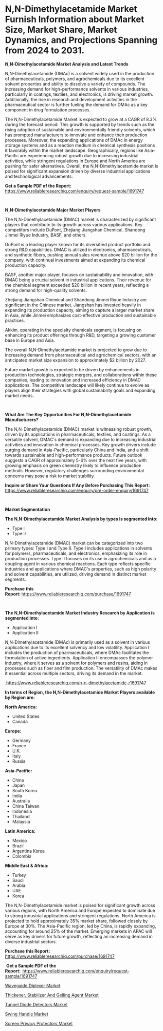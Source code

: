 <p><h1>N,N-Dimethylacetamide Market Furnish Information about Market Size, Market Share, Market Dynamics, and Projections Spanning from 2024 to 2031.</h1></p><p><strong>N,N-Dimethylacetamide Market Analysis and Latest Trends</strong></p>
<p><p>N,N-Dimethylacetamide (DMAc) is a solvent widely used in the production of pharmaceuticals, polymers, and agrochemicals due to its excellent solvent properties and ability to dissolve a variety of compounds. The increasing demand for high-performance solvents in various industries, particularly in coatings, textiles, and electronics, is driving market growth. Additionally, the rise in research and development activities in the pharmaceutical sector is further fueling the demand for DMAc as a key component in drug formulation processes.</p><p>The N,N-Dimethylacetamide Market is expected to grow at a CAGR of 8.3% during the forecast period. This growth is supported by trends such as the rising adoption of sustainable and environmentally friendly solvents, which has prompted manufacturers to innovate and enhance their production processes. Moreover, the expanding applications of DMAc in energy storage systems and as a reaction medium in chemical synthesis positions it favorably within the market landscape. Geographically, regions like Asia-Pacific are experiencing robust growth due to increasing industrial activities, while stringent regulations in Europe and North America are pushing for safer alternatives. Overall, the N,N-Dimethylacetamide market is poised for significant expansion driven by diverse industrial applications and technological advancements.</p></p>
<p><strong>Get a Sample PDF of the Report:&nbsp;</strong> <a href="https://www.reliableresearchiq.com/enquiry/request-sample/1691747?utm_campaign=1776&utm_medium=2&utm_source=Github&utm_content=ia&utm_term=18102024&utm_id=nn-dimethylacetamide">https://www.reliableresearchiq.com/enquiry/request-sample/1691747</a></p>
<p>&nbsp;</p>
<p><strong>N,N-Dimethylacetamide Major Market Players</strong></p>
<p><p>The N,N-Dimethylacetamide (DMAC) market is characterized by significant players that contribute to its growth across various applications. Key competitors include DuPont, Zhejiang Jiangshan Chemical, Shandong Jinmei Riyue Industry, BASF, and others. </p><p>DuPont is a leading player known for its diversified product portfolio and strong R&D capabilities. DMAC is utilized in electronics, pharmaceuticals, and synthetic fibers, pushing annual sales revenue above $20 billion for the company, with continual investments aimed at expanding its chemical production capacity. </p><p>BASF, another major player, focuses on sustainability and innovation, with DMAC being a crucial solvent in industrial applications. Their revenue for the chemical segment exceeded $20 billion in recent years, reflecting a strong demand for high-quality solvents.</p><p>Zhejiang Jiangshan Chemical and Shandong Jinmei Riyue Industry are significant in the Chinese market. Jiangshan has invested heavily in expanding its production capacity, aiming to capture a larger market share in Asia, while Jinmei emphasizes cost-effective production and sustainable practices. </p><p>Akkim, operating in the specialty chemicals segment, is focusing on enhancing its product offerings through R&D, targeting a growing customer base in Europe and Asia. </p><p>The overall N,N-Dimethylacetamide market is projected to grow due to increasing demand from pharmaceutical and agrochemical sectors, with an anticipated market size expansion to approximately $2 billion by 2027. </p><p>Future market growth is expected to be driven by enhancements in production technologies, strategic mergers, and collaborations within these companies, leading to innovation and increased efficiency in DMAC applications. The competitive landscape will likely continue to evolve as players align their strategies with global sustainability goals and expanding market needs.</p></p>
<p>&nbsp;</p>
<p><strong>What Are The Key Opportunities For N,N-Dimethylacetamide Manufacturers?</strong></p>
<p><p>The N,N-Dimethylacetamide (DMAC) market is witnessing robust growth, driven by its applications in pharmaceuticals, textiles, and coatings. As a versatile solvent, DMAC's demand is expanding due to increasing industrial activities and innovation in chemical processes. Key growth drivers include surging demand in Asia-Pacific, particularly China and India, and a shift towards sustainable and high-performance products. Future outlook suggests a CAGR of approximately 5-6% over the next five years, with growing emphasis on green chemistry likely to influence production methods. However, regulatory challenges surrounding environmental concerns may pose a risk to market stability.</p></p>
<p><strong>Inquire or Share Your Questions If Any Before Purchasing This Report:</strong> <a href="https://www.reliableresearchiq.com/enquiry/pre-order-enquiry/1691747?utm_campaign=1776&utm_medium=2&utm_source=Github&utm_content=ia&utm_term=18102024&utm_id=nn-dimethylacetamide">https://www.reliableresearchiq.com/enquiry/pre-order-enquiry/1691747</a></p>
<p>&nbsp;</p>
<p><strong>Market Segmentation</strong></p>
<p><strong>The N,N-Dimethylacetamide Market Analysis by types is segmented into:</strong></p>
<p><ul><li>Type I</li><li>Type II</li></ul></p>
<p><p>N,N-Dimethylacetamide (DMAC) market can be categorized into two primary types: Type I and Type II. Type I includes applications in solvents for polymers, pharmaceuticals, and electronics, emphasizing its role in production processes. Type II focuses on its use in agrochemicals and as a coupling agent in various chemical reactions. Each type reflects specific industries and applications where DMAC's properties, such as high polarity and solvent capabilities, are utilized, driving demand in distinct market segments.</p></p>
<p><strong>Purchase this Report:&nbsp;</strong><a href="https://www.reliableresearchiq.com/purchase/1691747?utm_campaign=1776&utm_medium=2&utm_source=Github&utm_content=ia&utm_term=18102024&utm_id=nn-dimethylacetamide">https://www.reliableresearchiq.com/purchase/1691747</a></p>
<p>&nbsp;</p>
<p><strong>The N,N-Dimethylacetamide Market Industry Research by Application is segmented into:</strong></p>
<p><ul><li>Application I</li><li>Application II</li></ul></p>
<p><p>N,N-Dimethylacetamide (DMAc) is primarily used as a solvent in various applications due to its excellent solvency and low volatility. Application I includes the production of pharmaceuticals, where DMAc facilitates the formulation of active ingredients. Application II encompasses the polymer industry, where it serves as a solvent for polymers and resins, aiding in processes such as fiber and film production. The versatility of DMAc makes it essential across multiple sectors, driving its demand in the market.</p></p>
<p><a href="https://www.reliableresearchiq.com/n-n-dimethylacetamide-r1691747?utm_campaign=1776&utm_medium=2&utm_source=Github&utm_content=ia&utm_term=18102024&utm_id=nn-dimethylacetamide">&nbsp;https://www.reliableresearchiq.com/n-n-dimethylacetamide-r1691747</a></p>
<p><strong>In terms of Region, the N,N-Dimethylacetamide Market Players available by Region are:</strong></p>
<p>
    <p> <strong> North America: </strong>
        <ul>
            <li>United States</li>
            <li>Canada</li>
        </ul>
        </p> 
    <p> <strong> Europe: </strong>
        <ul>
            <li>Germany</li>
            <li>France</li>
            <li>U.K.</li>
            <li>Italy</li>
            <li>Russia</li>
        </ul>
        </p> 
    <p> <strong> Asia-Pacific: </strong>
        <ul>
            <li>China</li>
            <li>Japan</li>
            <li>South Korea</li>
            <li>India</li>
            <li>Australia</li>
            <li>China Taiwan</li>
            <li>Indonesia</li>
            <li>Thailand</li>
            <li>Malaysia</li>
        </ul>
        </p> 
    <p> <strong> Latin America: </strong>
        <ul>
            <li>Mexico</li>
            <li>Brazil</li>
            <li>Argentina Korea</li>
            <li>Colombia</li>
        </ul>
        </p> 
    <p> <strong> Middle East & Africa: </strong>
        <ul>
            <li>Turkey</li>
            <li>Saudi</li>
            <li>Arabia</li>
            <li>UAE</li>
            <li>Korea</li>
        </ul>
    </p>
    </p>
<p><p>The N,N-Dimethylacetamide market is poised for significant growth across various regions, with North America and Europe expected to dominate due to strong industrial applications and stringent regulations. North America is projected to hold approximately 35% market share, followed closely by Europe at 30%. The Asia-Pacific region, led by China, is rapidly expanding, accounting for around 25% of the market. Emerging markets in APAC will serve as key drivers for future growth, reflecting an increasing demand in diverse industrial sectors.</p></p>
<p><strong>Purchase this Report: </strong><a href="https://www.reliableresearchiq.com/purchase/1691747?utm_campaign=1776&utm_medium=2&utm_source=Github&utm_content=ia&utm_term=18102024&utm_id=nn-dimethylacetamide">https://www.reliableresearchiq.com/purchase/1691747</a></p>
<p>&nbsp;<strong>Get a Sample PDF of the Report:&nbsp;&nbsp;</strong><a href="https://www.reliableresearchiq.com/enquiry/request-sample/1691747?utm_campaign=1776&utm_medium=2&utm_source=Github&utm_content=ia&utm_term=18102024&utm_id=nn-dimethylacetamide">https://www.reliableresearchiq.com/enquiry/request-sample/1691747</a></p>
<p><strong></strong></p>
<p><p><a href="https://www.linkedin.com/pulse/analyzing-waveguide-diplexer-market-dynamics-growth-drivers-bif0f?utm_campaign=1776&utm_medium=2&utm_source=Github&utm_content=ia&utm_term=18102024&utm_id=nn-dimethylacetamide">Waveguide Diplexer Market</a></p><p><a href="https://github.com/malandranz3ggo/Market-Research-Report-List-1/blob/main/thickener-stabilizer-and-gelling-agent-market.md?utm_campaign=1776&utm_medium=2&utm_source=Github&utm_content=ia&utm_term=18102024&utm_id=nn-dimethylacetamide">Thickener, Stabilizer And Gelling Agent Market</a></p><p><a href="https://www.linkedin.com/pulse/tunnel-diode-detectors-market-size-share-analysis-growth-trends-ckvpf?utm_campaign=1776&utm_medium=2&utm_source=Github&utm_content=ia&utm_term=18102024&utm_id=nn-dimethylacetamide">Tunnel Diode Detectors Market</a></p><p><a href="https://www.linkedin.com/pulse/swing-handle-market-report-product-type-end-use-application-hmkbf?utm_campaign=1776&utm_medium=2&utm_source=Github&utm_content=ia&utm_term=18102024&utm_id=nn-dimethylacetamide">Swing Handle Market</a></p><p><a href="https://www.linkedin.com/pulse/screen-privacy-protectors-market-overview-global-trends-lr2cf?utm_campaign=1776&utm_medium=2&utm_source=Github&utm_content=ia&utm_term=18102024&utm_id=nn-dimethylacetamide">Screen Privacy Protectors Market</a></p></p>